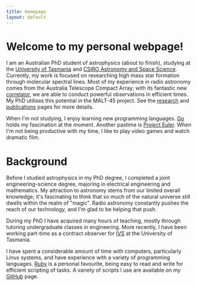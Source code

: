 ```yaml
---
title: Homepage
layout: default
---
```


# Welcome to my personal webpage!

I am an Australian PhD student of astrophysics (about to finish), studying at the [University of Tasmania](http://www.utas.edu.au/maths-physics/) and [CSIRO Astronomy and Space Science](http://www.csiro.au/Organisation-Structure/Divisions/Astronomy-and-Space-Science.aspx). Currently, my work is focused on researching high mass star formation through molecular spectral lines. Most of my experience in radio astronomy comes from the Australia Telescope Compact Array; with its fantastic new [correlator](http://adsabs.harvard.edu/abs/2011MNRAS.416..832W), we are able to conduct powerful observations in efficient times. My PhD utilises this potential in the MALT-45 project. See the [research](/research) and [publications](/publications) pages for more details.

When I'm not studying, I enjoy learning new programming languages. [Go](http://golang.org/) holds my fascination at the moment. Another pastime is [Project Euler](http://projecteuler.net/). When I'm not being productive with my time, I like to play video games and watch dramatic film.


# Background

Before I studied astrophysics in my PhD degree, I completed a joint engineering-science degree, majoring in electrical engineering and mathematics. My attraction to astronomy stems from our limited overall knowledge; it's fascinating to think that so much of the natural universe still dwells within the realm of "magic". Radio astronomy constantly pushes the reach of our technology, and I'm glad to be helping that push.

During my PhD I have acquired many hours of teaching, mostly through tutoring undergraduate classes in engineering. More recently, I have been working part-time as a contract observer for [IVS](http://ivscc.gsfc.nasa.gov/) at the University of Tasmania.

I have spent a considerable amount of time with computers, particularly Linux systems, and have experience with a variety of programming languages. [Ruby](http://www.ruby-lang.org) is a personal favourite, being easy to read and write for efficient scripting of tasks. A variety of scripts I use are available on my [GitHub](https://github.com/cjordan) page.
